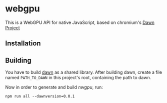 # webgpu

This is a WebGPU API for native JavaScript, based on chromium's [Dawn Project](https://dawn.googlesource.com/dawn/)

## Installation

## Building

You have to build [dawn](https://dawn.googlesource.com/dawn) as a shared library.
After building dawn, create a file named `PATH_TO_DAWN` in this project's root, containing the path to dawn.

Now in order to generate and build *nwgpu*, run:
````
npm run all --dawnversion=0.0.1
````
